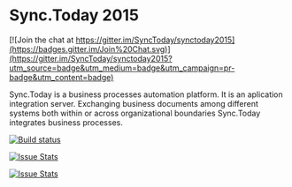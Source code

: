 Sync.Today 2015
===============

[![Join the chat at https://gitter.im/SyncToday/synctoday2015](https://badges.gitter.im/Join%20Chat.svg)](https://gitter.im/SyncToday/synctoday2015?utm_source=badge&utm_medium=badge&utm_campaign=pr-badge&utm_content=badge)

Sync.Today is a business processes automation platform. It is an aplication integration server. 
Exchanging business documents among different systems both within or across organizational boundaries Sync.Today integrates business processes.
 
[![Build status](https://ci.appveyor.com/api/projects/status/qlabgoan5f2w7cv2?svg=true)](https://ci.appveyor.com/project/davidpodhola/synctoday2015)

[![Issue Stats](http://issuestats.com/github/SyncToday/synctoday2015/badge/pr)](http://issuestats.com/github/SyncToday/synctoday2015)

[![Issue Stats](http://issuestats.com/github/SyncToday/synctoday2015/badge/issue)](http://issuestats.com/github/SyncToday/synctoday2015)
